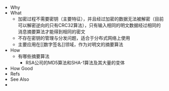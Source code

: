 - Why
- What
	- 加密过程不需要密钥（主要特征），并且经过加密的数据无法被解密（目前可以解密逆向的只有CRC32算法），只有输入相同的明文数据经过相同的消息摘要算法才能得到相同的密文
	- 不存在密钥的管理与分发问题，适合于分布式网络上使用
	- 主要应用在[[数字签名]]领域，作为对明文的摘要算法
- How
	- 有哪些摘要算法
		- RSA公司的MD5算法和SHA-1算法及其大量的变体
- How Good
- Refs
- See Also
-